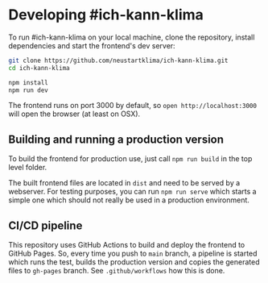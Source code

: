 # Developing #ich-kann-klima

To run #ich-kann-klima on your local machine, clone the repository, install dependencies and start the frontend's dev server:

```bash
git clone https://github.com/neustartklima/ich-kann-klima.git
cd ich-kann-klima

npm install
npm run dev
```

The frontend runs on port 3000 by default, so `open http://localhost:3000` will open the browser (at least on OSX).

## Building and running a production version

To build the frontend for production use, just call `npm run build` in the top level folder.

The built frontend files are located in `dist` and need to be served by a webserver. For testing purposes,
you can run `npm run serve` which starts a simple one which should not really be used in a production environment.

## CI/CD pipeline

This repository uses GitHub Actions to build and deploy the frontend to GitHub Pages. So, every time you push to `main` branch,
a pipeline is started which runs the test, builds the production version and copies the generated files to `gh-pages` branch.
See `.github/workflows` how this is done.
